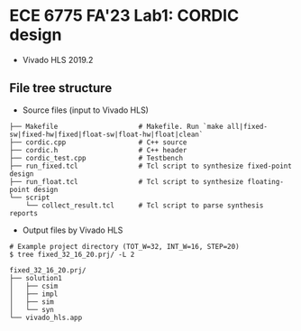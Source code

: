 # ECE 6775 FA'23 Lab1: CORDIC design
- Vivado HLS 2019.2

## File tree structure
- Source files (input to Vivado HLS)

```shell
├── Makefile                    # Makefile. Run `make all|fixed-sw|fixed-hw|fixed|float-sw|float-hw|float|clean`
├── cordic.cpp                  # C++ source
├── cordic.h                    # C++ header
├── cordic_test.cpp             # Testbench
├── run_fixed.tcl               # Tcl script to synthesize fixed-point design
├── run_float.tcl               # Tcl script to synthesize floating-point design
└── script
    └── collect_result.tcl      # Tcl script to parse synthesis reports
```

- Output files by Vivado HLS
```shell
# Example project directory (TOT_W=32, INT_W=16, STEP=20)
$ tree fixed_32_16_20.prj/ -L 2

fixed_32_16_20.prj/            
├── solution1
│   ├── csim
│   ├── impl
│   ├── sim
│   └── syn
└── vivado_hls.app
```

